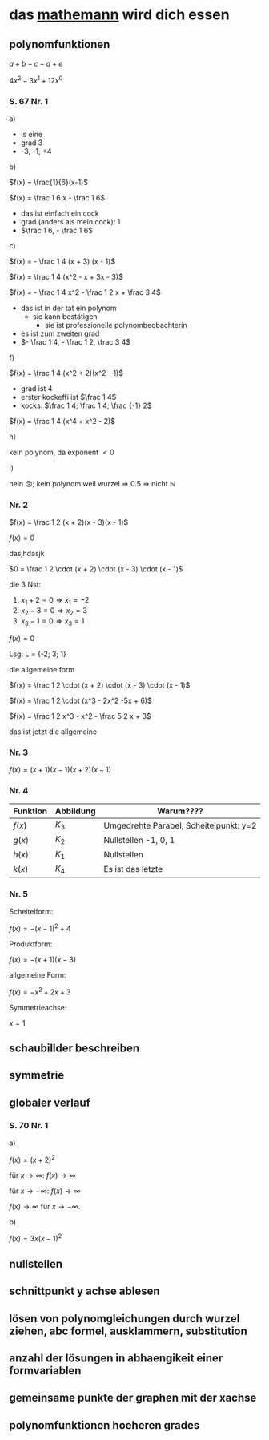 # das [mathemann](https://www.youtube.com/user/Mathemann) wird dich essen

## polynomfunktionen

$a + b - c - d + e$

$4x^2 - 3x^1 + 12x^0$

### S. 67 Nr. 1

a)

- is eine
- grad 3
- -3, -1, +4

b)

$f(x) = \frac{1}{6}(x-1)$

$f(x) = \frac 1 6 x - \frac 1 6$

- das ist einfach ein cock
- grad (anders als mein cock): $1$
- $\frac 1 6, - \frac 1 6$

c)

$f(x) = - \frac 1 4 (x + 3) (x - 1)$

$f(x) = \frac 1 4 (x^2 - x + 3x - 3)$

$f(x) = - \frac 1 4 x^2 - \frac 1 2 x + \frac 3 4$

- das ist in der tat ein polynom
    + sie kann bestätigen
        * sie ist professionelle polynombeobachterin
- es ist zum zweiten grad
- $- \frac 1 4, - \frac 1 2, \frac 3 4$

f)

$f(x) = \frac 1 4 (x^2 + 2)(x^2 - 1)$

- grad ist 4
- erster kockeffi ist $\frac 1 4$
- kocks: $\frac 1 4; \frac 1 4; \frac {-1} 2$

$f(x) = \frac 1 4 (x^4 + x^2 - 2)$

h)

kein polynom, da exponent $< 0$

i)

nein 😢; kein polynom weil wurzel => 0.5 => nicht ℕ

### Nr. 2

$f(x) = \frac 1 2 (x + 2)(x - 3)(x - 1)$

$f(x) = 0$

dasjhdasjk

$0 = \frac 1 2 \cdot (x + 2) \cdot (x - 3) \cdot (x - 1)$

die 3 Nst:

1. $x_1 + 2 = 0 \Rightarrow x_1 = -2$
2. $x_2 - 3 = 0 \Rightarrow x_2 = 3$
3. $x_3 - 1 = 0 \Rightarrow x_3 = 1$

$f(x) = 0$

Lsg: L = {-2; 3; 1}

die allgemeine form

$f(x) = \frac 1 2 \cdot (x + 2) \cdot (x - 3) \cdot (x - 1)$

$f(x) = \frac 1 2 \cdot (x^3 - 2x^2 -5x + 6)$

$f(x) = \frac 1 2 x^3 - x^2 - \frac 5 2 x + 3$

das ist jetzt die allgemeine

### Nr. 3

$f(x) = (x+1)(x-1)(x+2)(x-1)$

### Nr. 4

Funktion | Abbildung | Warum????
---|---|---
$f(x)$ | $K_3$ | Umgedrehte Parabel, Scheitelpunkt: y=2
$g(x)$ | $K_2$ | Nullstellen -1, 0, 1
$h(x)$ | $K_1$ | Nullstellen
$k(x)$ | $K_4$ | Es ist das letzte

### Nr. 5

Scheitelform:

$f(x) = -(x-1)^2 + 4$

Produktform:

$f(x) = -(x + 1)(x - 3)$

allgemeine Form:

$f(x) = - x^2 + 2x + 3$

Symmetrieachse:

$x = 1$

## schaubillder beschreiben

## symmetrie

## globaler verlauf

### S. 70 Nr. 1

a)

$f(x) = (x + 2)^2$

für $x \rightarrow ∞$: $f(x) \rightarrow ∞$

für $x \rightarrow -∞$: $f(x) \rightarrow ∞$

$f(x) \rightarrow ∞$ für $x \rightarrow -∞$.

b)

$f(x) = 3x(x-1)^2$

## nullstellen

## schnittpunkt y achse ablesen

## lösen von polynomgleichungen durch wurzel ziehen, abc formel, ausklammern, substitution

## anzahl der lösungen in abhaengikeit einer formvariablen

## gemeinsame punkte der graphen mit der xachse

## polynomfunktionen hoeheren grades
